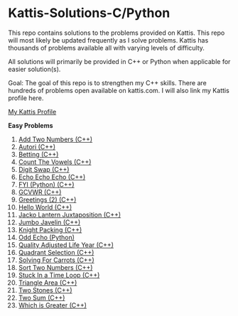 ﻿# Kattis-Solutions-C/Python

This repo contains solutions to the problems provided on Kattis. This repo will most likely be updated frequently as I
solve problems. Kattis has thousands of problems available all with varying levels of difficulty.

All solutions will primarily be provided in C++ or Python when applicable for easier solution(s).

Goal: The goal of this repo is to strengthen my C++ skills. There are hundreds of problems open available on kattis.com. I will also link
my Kattis profile here.

[My Kattis Profile](https://open.kattis.com/users/justin-lutz?status=AC)

<B>Easy Problems</B>

1. [Add Two Numbers (C++)](https://github.com/jlutz096/Kattis-Solutions-C-/blob/main/Easy%20Problems/AddTwoNumbers.cpp)
2. [Autori (C++)](https://github.com/jlutz096/Kattis-Solutions-C-/blob/main/Easy%20Problems/Autori.cpp)
3. [Betting (C++)](https://github.com/jlutz096/Kattis-Solutions-C-/blob/main/Easy%20Problems/Betting.cpp)
4. [Count The Vowels (C++)](https://github.com/jlutz096/Kattis-Solutions-C-/blob/main/Easy%20Problems/CountTheVowels.cpp)
5. [Digit Swap (C++)](https://github.com/jlutz096/Kattis-Solutions-C-/blob/main/Easy%20Problems/DigitSwap.cpp)
6. [Echo Echo Echo (C++)](https://github.com/jlutz096/Kattis-Solutions-C-/blob/main/Easy%20Problems/EchoEchoEcho.cpp)
7. [FYI (Python) (C++)](https://github.com/jlutz096/Kattis-Solutions-C-/blob/main/Easy%20Problems/FYI.py)
8. [GCVWR (C++)](https://github.com/jlutz096/Kattis-Solutions-C-/blob/main/Easy%20Problems/GCVWR.cpp)
9. [Greetings (2) (C++)](https://github.com/jlutz096/Kattis-Solutions-C-/blob/main/Easy%20Problems/Greetings2.cpp)
10. [Hello World (C++)](https://github.com/jlutz096/Kattis-Solutions-C-/blob/main/Easy%20Problems/HelloWorld.cpp)
11. [Jacko Lantern Juxtaposition (C++)](https://github.com/jlutz096/Kattis-Solutions-C-/blob/main/Easy%20Problems/Jackolanternjuxtaposition.cpp)
12. [Jumbo Javelin (C++)](https://github.com/jlutz096/Kattis-Solutions-C-/blob/main/Easy%20Problems/JumboJavelin.cpp)
13. [Knight Packing (C++)](https://github.com/jlutz096/Kattis-Solutions-C-/blob/main/Easy%20Problems/KnightPacking.cpp)
14. [Odd Echo (Python)](https://github.com/jlutz096/Kattis-Solutions-C-/blob/main/Easy%20Problems/OddEcho.py)
15. [Quality Adjusted Life Year (C++)](https://github.com/jlutz096/Kattis-Solutions-C-/blob/main/Easy%20Problems/Quality-Adjusted_Life_Year.cpp)
16. [Quadrant Selection (C++)](https://github.com/jlutz096/Kattis-Solutions-C-/blob/main/Easy%20Problems/Quandrant_Selection.cpp)
17. [Solving For Carrots (C++)](https://github.com/jlutz096/Kattis-Solutions-C-/blob/main/Easy%20Problems/SolvingForCarrots.cpp)
18. [Sort Two Numbers (C++)](https://github.com/jlutz096/Kattis-Solutions-C-/blob/main/Easy%20Problems/SortTwoNumbers.cpp)
19. [Stuck In a Time Loop (C++)](https://github.com/jlutz096/Kattis-Solutions-C-/blob/main/Easy%20Problems/StuckInATimeLoop.cpp)
20. [Triangle Area (C++)](https://github.com/jlutz096/Kattis-Solutions-C-/blob/main/Easy%20Problems/TriangleArea.cpp)
21. [Two Stones (C++)](https://github.com/jlutz096/Kattis-Solutions-C-/blob/main/Easy%20Problems/TwoStones.cpp)
22. [Two Sum (C++)](https://github.com/jlutz096/Kattis-Solutions-C-/blob/main/Easy%20Problems/TwoSum.cpp)
23. [Which is Greater (C++)](https://github.com/jlutz096/Kattis-Solutions-C-/blob/main/Easy%20Problems/WhichIsGreater.cpp)
    